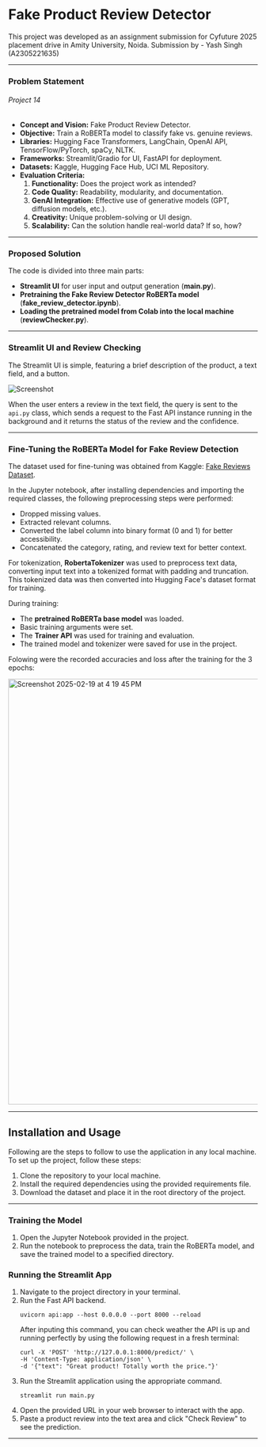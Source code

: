 # Fake Product Review Detector  

This project was developed as an assignment submission for Cyfuture 2025 placement drive in Amity University, Noida.
Submission by - Yash Singh (A2305221635)

---

### Problem Statement  

###### Project 14  

- **Concept and Vision:** Fake Product Review Detector.  
- **Objective:** Train a RoBERTa model to classify fake vs. genuine reviews.  
- **Libraries:** Hugging Face Transformers, LangChain, OpenAI API, TensorFlow/PyTorch, spaCy, NLTK.  
- **Frameworks:** Streamlit/Gradio for UI, FastAPI for deployment.  
- **Datasets:** Kaggle, Hugging Face Hub, UCI ML Repository.  
- **Evaluation Criteria:**  
  1. **Functionality:** Does the project work as intended?  
  2. **Code Quality:** Readability, modularity, and documentation.  
  3. **GenAI Integration:** Effective use of generative models (GPT, diffusion models, etc.).  
  4. **Creativity:** Unique problem-solving or UI design.  
  5. **Scalability:** Can the solution handle real-world data? If so, how?  

---

### Proposed Solution  

The code is divided into three main parts:  
- **Streamlit UI** for user input and output generation (**main.py**).  
- **Pretraining the Fake Review Detector RoBERTa model** (**fake_review_detector.ipynb**).  
- **Loading the pretrained model from Colab into the local machine** (**reviewChecker.py**).  

---

### Streamlit UI and Review Checking  

The Streamlit UI is simple, featuring a brief description of the product, a text field, and a button.  

![Screenshot](https://github.com/user-attachments/assets/54f92190-6afe-465e-97a8-0f1dd6ac105f)  

When the user enters a review in the text field, the query is sent to the `api.py` class, which sends a request to the Fast API instance running in the background and it returns the status of the review and the confidence.

---

### Fine-Tuning the RoBERTa Model for Fake Review Detection  

The dataset used for fine-tuning was obtained from Kaggle: [Fake Reviews Dataset](https://www.kaggle.com/datasets/mexwell/fake-reviews-dataset).  

In the Jupyter notebook, after installing dependencies and importing the required classes, the following preprocessing steps were performed:  
- Dropped missing values.  
- Extracted relevant columns.  
- Converted the label column into binary format (0 and 1) for better accessibility.  
- Concatenated the category, rating, and review text for better context.  

For tokenization, **RobertaTokenizer** was used to preprocess text data, converting input text into a tokenized format with padding and truncation. This tokenized data was then converted into Hugging Face's dataset format for training.  

During training:  
- The **pretrained RoBERTa base model** was loaded.  
- Basic training arguments were set.  
- The **Trainer API** was used for training and evaluation.  
- The trained model and tokenizer were saved for use in the project.  

Folowing were the recorded accuracies and loss after the training for the 3 epochs:

<img width="860" alt="Screenshot 2025-02-19 at 4 19 45 PM" src="https://github.com/user-attachments/assets/e41a2b2c-c8c4-4ac0-952e-cf897e9e80db" />

---

## Installation and Usage

Following are the steps to follow to use the application in any local machine.
To set up the project, follow these steps:

1. Clone the repository to your local machine.
2. Install the required dependencies using the provided requirements file.
3. Download the dataset and place it in the root directory of the project.

---

### Training the Model

1. Open the Jupyter Notebook provided in the project.
2. Run the notebook to preprocess the data, train the RoBERTa model, and save the trained model to a specified directory.

### Running the Streamlit App

1. Navigate to the project directory in your terminal.
2. Run the Fast API backend.
   ```
   uvicorn api:app --host 0.0.0.0 --port 8000 --reload

   ```
   After inputing this command, you can check weather the API is up and running perfectly by using the following request in a fresh terminal:
   ```
   curl -X 'POST' 'http://127.0.0.1:8000/predict/' \
   -H 'Content-Type: application/json' \
   -d '{"text": "Great product! Totally worth the price."}'

   ```
4. Run the Streamlit application using the appropriate command.
   ```
   streamlit run main.py    
   ```
5. Open the provided URL in your web browser to interact with the app.
6. Paste a product review into the text area and click "Check Review" to see the prediction.


---

